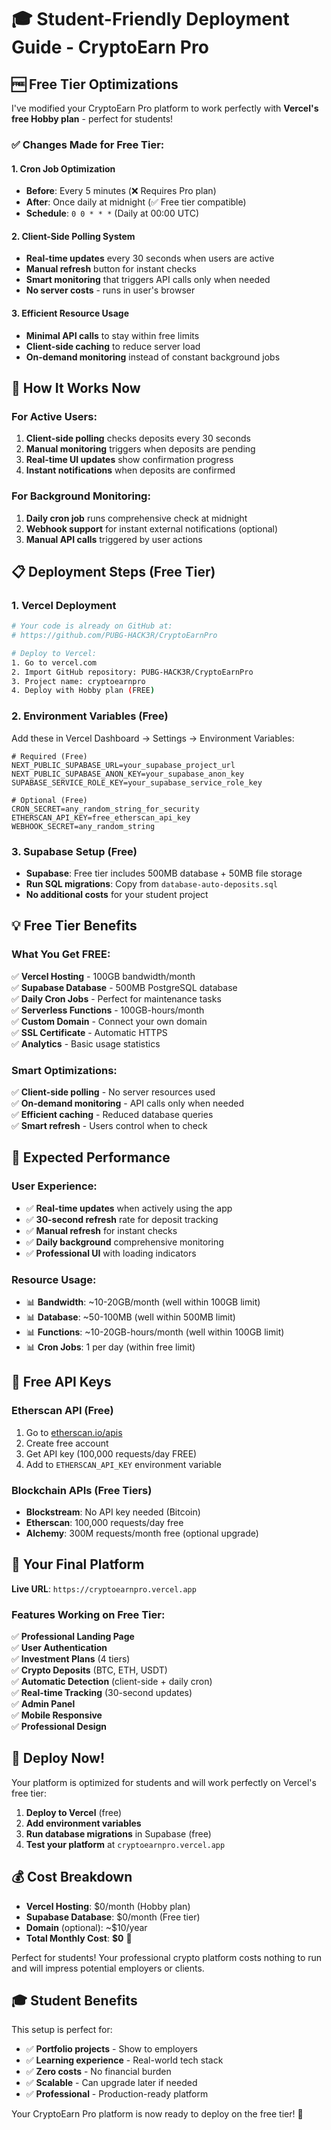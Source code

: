 # 🎓 Student-Friendly Deployment Guide - CryptoEarn Pro

## 🆓 Free Tier Optimizations

I've modified your CryptoEarn Pro platform to work perfectly with **Vercel's free Hobby plan** - perfect for students!

### ✅ **Changes Made for Free Tier:**

#### **1. Cron Job Optimization**
- **Before**: Every 5 minutes (❌ Requires Pro plan)
- **After**: Once daily at midnight (✅ Free tier compatible)
- **Schedule**: `0 0 * * *` (Daily at 00:00 UTC)

#### **2. Client-Side Polling System**
- **Real-time updates** every 30 seconds when users are active
- **Manual refresh** button for instant checks
- **Smart monitoring** that triggers API calls only when needed
- **No server costs** - runs in user's browser

#### **3. Efficient Resource Usage**
- **Minimal API calls** to stay within free limits
- **Client-side caching** to reduce server load
- **On-demand monitoring** instead of constant background jobs

## 🚀 **How It Works Now**

### **For Active Users:**
1. **Client-side polling** checks deposits every 30 seconds
2. **Manual monitoring** triggers when deposits are pending
3. **Real-time UI updates** show confirmation progress
4. **Instant notifications** when deposits are confirmed

### **For Background Monitoring:**
1. **Daily cron job** runs comprehensive check at midnight
2. **Webhook support** for instant external notifications (optional)
3. **Manual API calls** triggered by user actions

## 📋 **Deployment Steps (Free Tier)**

### **1. Vercel Deployment**
```bash
# Your code is already on GitHub at:
# https://github.com/PUBG-HACK3R/CryptoEarnPro

# Deploy to Vercel:
1. Go to vercel.com
2. Import GitHub repository: PUBG-HACK3R/CryptoEarnPro
3. Project name: cryptoearnpro
4. Deploy with Hobby plan (FREE)
```

### **2. Environment Variables (Free)**
Add these in Vercel Dashboard → Settings → Environment Variables:

```env
# Required (Free)
NEXT_PUBLIC_SUPABASE_URL=your_supabase_project_url
NEXT_PUBLIC_SUPABASE_ANON_KEY=your_supabase_anon_key
SUPABASE_SERVICE_ROLE_KEY=your_supabase_service_role_key

# Optional (Free)
CRON_SECRET=any_random_string_for_security
ETHERSCAN_API_KEY=free_etherscan_api_key
WEBHOOK_SECRET=any_random_string
```

### **3. Supabase Setup (Free)**
- **Supabase**: Free tier includes 500MB database + 50MB file storage
- **Run SQL migrations**: Copy from `database-auto-deposits.sql`
- **No additional costs** for your student project

## 💡 **Free Tier Benefits**

### **What You Get FREE:**
✅ **Vercel Hosting** - 100GB bandwidth/month  
✅ **Supabase Database** - 500MB PostgreSQL database  
✅ **Daily Cron Jobs** - Perfect for maintenance tasks  
✅ **Serverless Functions** - 100GB-hours/month  
✅ **Custom Domain** - Connect your own domain  
✅ **SSL Certificate** - Automatic HTTPS  
✅ **Analytics** - Basic usage statistics  

### **Smart Optimizations:**
✅ **Client-side polling** - No server resources used  
✅ **On-demand monitoring** - API calls only when needed  
✅ **Efficient caching** - Reduced database queries  
✅ **Smart refresh** - Users control when to check  

## 🎯 **Expected Performance**

### **User Experience:**
- ✅ **Real-time updates** when actively using the app
- ✅ **30-second refresh** rate for deposit tracking
- ✅ **Manual refresh** for instant checks
- ✅ **Daily background** comprehensive monitoring
- ✅ **Professional UI** with loading indicators

### **Resource Usage:**
- 📊 **Bandwidth**: ~10-20GB/month (well within 100GB limit)
- 📊 **Database**: ~50-100MB (well within 500MB limit)
- 📊 **Functions**: ~10-20GB-hours/month (well within 100GB limit)
- 📊 **Cron Jobs**: 1 per day (within free limit)

## 🔧 **Free API Keys**

### **Etherscan API (Free)**
1. Go to [etherscan.io/apis](https://etherscan.io/apis)
2. Create free account
3. Get API key (100,000 requests/day FREE)
4. Add to `ETHERSCAN_API_KEY` environment variable

### **Blockchain APIs (Free Tiers)**
- **Blockstream**: No API key needed (Bitcoin)
- **Etherscan**: 100,000 requests/day free
- **Alchemy**: 300M requests/month free (optional upgrade)

## 🎉 **Your Final Platform**

**Live URL**: `https://cryptoearnpro.vercel.app`

### **Features Working on Free Tier:**
✅ **Professional Landing Page**  
✅ **User Authentication**  
✅ **Investment Plans** (4 tiers)  
✅ **Crypto Deposits** (BTC, ETH, USDT)  
✅ **Automatic Detection** (client-side + daily cron)  
✅ **Real-time Tracking** (30-second updates)  
✅ **Admin Panel**  
✅ **Mobile Responsive**  
✅ **Professional Design**  

## 🚀 **Deploy Now!**

Your platform is optimized for students and will work perfectly on Vercel's free tier:

1. **Deploy to Vercel** (free)
2. **Add environment variables** 
3. **Run database migrations** in Supabase (free)
4. **Test your platform** at `cryptoearnpro.vercel.app`

## 💰 **Cost Breakdown**

- **Vercel Hosting**: $0/month (Hobby plan)
- **Supabase Database**: $0/month (Free tier)
- **Domain** (optional): ~$10/year
- **Total Monthly Cost**: **$0** 🎉

Perfect for students! Your professional crypto platform costs nothing to run and will impress potential employers or clients.

## 🎓 **Student Benefits**

This setup is perfect for:
- ✅ **Portfolio projects** - Show to employers
- ✅ **Learning experience** - Real-world tech stack
- ✅ **Zero costs** - No financial burden
- ✅ **Scalable** - Can upgrade later if needed
- ✅ **Professional** - Production-ready platform

Your CryptoEarn Pro platform is now ready to deploy on the free tier! 🚀
